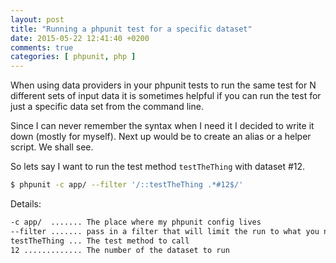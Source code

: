 ```yaml
---
layout: post
title: "Running a phpunit test for a specific dataset"
date: 2015-05-22 12:41:40 +0200
comments: true
categories: [ phpunit, php ]
---
```

When using data providers in your phpunit tests to run the same test for N different sets of input data it is
sometimes helpful if you can run the test for just a specific data set from the command line.
<!--more-->

Since I can never remember the syntax when I need it I decided to write it down (mostly for myself). Next up would be to create an alias or a helper script. We shall see.

So lets say I want to run the test method ```testTheThing``` with dataset #12.

```bash
$ phpunit -c app/ --filter '/::testTheThing .*#12$/'
```

Details:

```bash
-c app/  ....... The place where my phpunit config lives
--filter ....... pass in a filter that will limit the run to what you need
testTheThing ... The test method to call
12 ............. The number of the dataset to run
```

